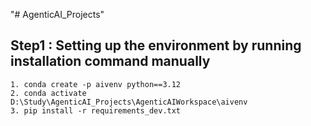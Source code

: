 "# AgenticAI_Projects" 

## Step1 : Setting up the environment by running installation command manually
```
1. conda create -p aivenv python==3.12
2. conda activate D:\Study\AgenticAI_Projects\AgenticAIWorkspace\aivenv
3. pip install -r requirements_dev.txt
```
